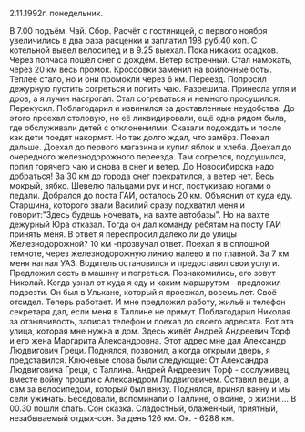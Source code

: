 2.11.1992г. понедельник.

В 7.00 подъём. Чай. Сбор. Расчёт с гостиницей, с первого ноября увеличились в два раза расценки и заплатил 198 руб.40 коп.
 С котельной вывел велосипед и в 9.25 выехал. Пока никаких осадков. Через полчаса пошёл снег с дождём. Ветер встречный. Стал намокать, через 20 км весь промок. Кроссовки заменил на войлочные боты. Теплее стало, но и они промокли через 6 км.
  Переезд. Попросил дежурную пустить согреться и попить чаю. Разрешила. Принесла угля и дров, а я лучин настрогал. Стал согреваться и немного просушился. Перекусил. Поблагодарил и извинился за доставленные неудобства.
 До этого проехал столовую, но её ликвидировали, ещё одна рядом была, где обслуживали детей с отклонениями. Сказали подождать и после как дети поедят накормят. Но так долго ждал, что замёрз. Поехал дальше. 
 Доехал до первого магазина и купил яблок и хлеба. 
 Доехал до очередного железнодорожного переезда. Там согрелся, подсушился, попил горячего чаю и снова в снег и ветер. До Новосибирска надо добраться! За 30 км до города снег прекратился, а ветер нет. Весь мокрый, зябко. Шевелю пальцами рук и ног, постукиваю ногами о педали. Добрался до поста ГАИ, осталось 20 км. Объяснил от куда еду. Старшина, которого звали Василий сразу подхватил меня и говорит:"Здесь будешь ночевать, на вахте автобазы". Но на вахте дежурный Юра отказал. Тогда он дал команду ребятам на посту ГАИ принять меня. В ответ я переспросил далеко ли до улицы Железнодорожной? 10 км -прозвучал ответ. Поехал я в сплошной темноте, через железнодорожную линию налево и по главной. За 7 км меня нагнал УАЗ. Водитель остановился и предоставил свои услуги. Предложил сесть в машину и погреться. Познакомились, его зовут Николай. Когда узнал от куда я еду и каким маршрутом - предложил подвезти. Он был в Улькане, который я проезжал, восемь лет. Своё отсидел. Теперь работает. И мне предложил работу, жильё и телефон секретаря дал, если меня в Таллине не примут. Поблагодарил Николая за отзывчивость, записал телефон и поехал до своего адресата.
 Вот эта улица, которая мне нужна и дом. Здесь живёт Андрей Андреевич Торф и его жена Маргарита Александровна. Этот адрес мне дал Александр Людвигович Греци. Поднялся, позвонил, а когда открыли дверь, я представился. Ключевые слова были следующие: От Александра Людвиговича Греци, с Таллина. Андрей Андреевич Торф - сослуживец, вместе войну прошли с Александром Людвиговичем. Оставил вещи, а сам за велосипедом, который был внизу. Поднялся, принял ванну и мы сели ужинать. Беседовали, вспоминали о Таллине, о войне, о жизни ...
В 00.30 пошли спать. Сон сказка. Сладостный, блаженный, приятный, незабываемый отдых-сон. 
  За день 126 км. Ок. - 6288 км.
